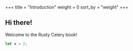 +++
title = "Introduction"
weight = 0
sort_by = "weight"
+++

## Hi there!

Welcome to the Rusty Celery book!


```rust
let x = 2;
```
